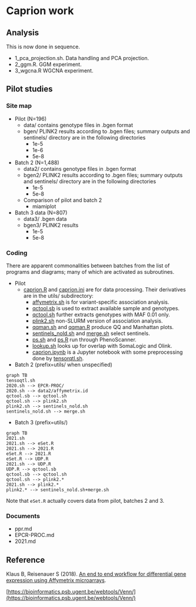 # Caprion work

## Analysis

This is now done in sequence.

* 1_pca_projection.sh. Data handling and PCA projection.
* 2_ggm.R. GGM experiment.
* 3_wgcna.R WGCNA experiment.

## Pilot studies

### Site map

* Pilot (N=196)
    - data/ contains genotype files in .bgen format
    - bgen/ PLINK2 results according to .bgen files; summary outputs and sentinels/ directory are in the following directories
         * 1e-5
         * 1e-6
         * 5e-8
* Batch 2 (N=1,488)
    - data2/ contains genotype files in .bgen format
    - bgen2/ PLINK2 results according to .bgen files; summary outputs and sentinels/ directory are in the following directories
         * 1e-5
         * 5e-8
    - Comparison of pilot and batch 2
         * miamiplot
* Batch 3 data (N=807)
    - data3/ .bgen data
    - bgen3/ PLINK2 results
         * 1e-5
         * 5e-8

### Coding

There are apparent commonalities between batches from the list of programs and diagrams; many of which are activated as subroutines.

* Pilot
    - [caprion.R](caprion.R) and [caprion.ini](caprion.ini) are for data processing. Their derivatives are in the utils/ subdirectory:
         * [affymetrix.sh](utils/affymetrix.sh) is for variant-specific association analysis.
         * [qctool.sb](utils/qctool.sb) is used to extract available sample and genotypes.
         * [qctool.sh](utils/qctool.sh) further extracts genotypes with MAF 0.01 only.
         * [plink2.sh](utils/plink2.sh) non-SLURM version of association analysis.
         * [qqman.sh](utils/qqman.sh) and [qqman.R](utils/qqman.R) produce QQ and Manhattan plots.
         * [sentinels_nold.sh](utils/sentinels_nold.sh) and [merge.sh](utils/merge.sh) select sentinels.
         * [ps.sh](utils/ps.sh) and [ps.R](utils/ps.R) run through PhenoScanner.
         * [lookup.sh](utils/lookup.sh) looks up for overlap with SomaLogic and Olink.
         * [caprion.ipynb](caprion.ipynb) is a Jupyter notebook with some preprocessing done by [tensorqtl.sh](utils/tensorqtl.sh).
* Batch 2 (prefix=utils/ when unspecified)
```mermaid
graph TB
tensoqtl.sh
2020.sh --> EPCR-PROC/
2020.sh --> data2/affymetrix.id
qctool.sb --> qctool.sh
qctool.sh --> plink2.sh
plink2.sh --> sentinels_nold.sh
sentinels_nold.sh --> merge.sh
```
* Batch 3 (prefix=utils/)
```mermaid
graph TB
2021.sh
2021.sh --> eSet.R
2021.sh --> 2021.R
eSet.R --> 2021.R
eSet.R --> UDP.R
2021.sh --> UDP.R
UDP.R --> qctool.sb
qctool.sb --> qctool.sh
qctool.sh --> plink2.*
2021.sh --> plink2.*
plink2.* --> sentinels_nold.sh+merge.sh
```

Note that `eSet.R` actually covers data from pilot, batches 2 and 3.

### Documents

* ppr.md
* EPCR-PROC.md
* 2021.md

## Reference

Klaus B, Reisenauer S (2018). [An end to end workflow for differential gene expression using Affymetrix microarrays](https://bioconductor.org/packages/devel/workflows/vignettes/maEndToEnd/inst/doc/MA-Workflow.html).

[https://bioinformatics.psb.ugent.be/webtools/Venn/](https://bioinformatics.psb.ugent.be/webtools/Venn/)
